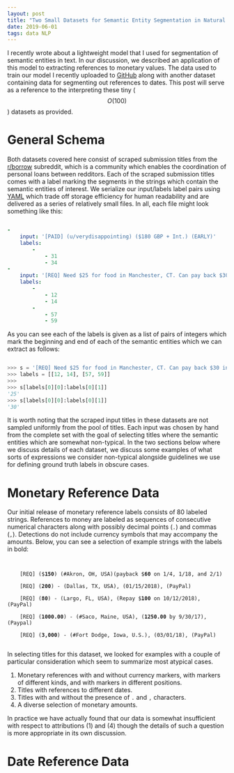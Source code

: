 ```yaml
---
layout: post
title: "Two Small Datasets for Semantic Entity Segmentation in Natural Language"
date: 2019-06-01
tags: data NLP
---
```


I recently wrote about a lightweight model that I used for segmentation of semantic entities in text. In our discussion, we described an application of this model to extracting references to monetary values. The data used to train our model I recently uploaded to [GitHub](https://github.com/borrowbot/data_model_repo) along with another dataset containing data for segmenting out references to dates. This post will serve as a reference to the interpreting these tiny ($$O(100)$$) datasets as provided.


# General Schema

Both datasets covered here consist of scraped submission titles from the [r/borrow](https://www.reddit.com/r/borrow/) subreddit, which is a community which enables the coordination of personal loans between redditors. Each of the scraped submission titles comes with a label marking the segments in the strings which contain the semantic entities of interest. We serialize our input/labels label pairs using [YAML](https://yaml.org/) which trade off storage efficiency for human readability and are delivered as a series of relatively small files. In all, each file might look something like this:

```yaml

-
    input: '[PAID] (u/verydisappointing) ($180 GBP + Int.) (EARLY)'
    labels:
        -
            - 31
            - 34
-
    input: '[REQ] Need $25 for food in Manchester, CT. Can pay back $30 in a week.'
    labels:
        -
            - 12
            - 14
        -
            - 57
            - 59

```

As you can see each of the labels is given as a list of pairs of integers which mark the beginning and end of each of the semantic entities which we can extract as follows:

```python

>>> s = '[REQ] Need $25 for food in Manchester, CT. Can pay back $30 in a week.'
>>> labels = [[12, 14], [57, 59]]
>>>
>>> s[labels[0][0]:labels[0][1]]
'25'
>>> s[labels[0][0]:labels[0][1]]
'30'

```

It is worth noting that the scraped input titles in these datasets are not sampled uniformly from the pool of titles. Each input was chosen by hand from the complete set with the goal of selecting titles where the semantic entities which are somewhat non-typical. In the two sections below where we discuss details of each dataset, we discuss some examples of what sorts of expressions we consider non-typical alongside guidelines we use for defining ground truth labels in obscure cases.


# Monetary Reference Data

Our initial release of monetary reference labels consists of 80 labeled strings. References to money are labeled as sequences of consecutive numerical characters along with possibly decimal points (`.`) and commas (`,`). Detections do not include currency symbols that may accompany the amounts. Below, you can see a selection of example strings with the labels in bold:

<pre><code>

    [REQ] ($<b>150</b>) (#Akron, OH, USA)(payback $<b>60</b> on 1/4, 1/18, and 2/1)

    [REQ] (<b>200</b>) - (Dallas, TX, USA), (01/15/2018), (PayPal)

    [REQ] (<b>80</b>) - (Largo, FL, USA), (Repay $<b>100</b> on 10/12/2018), (PayPal)

    [REQ] (<b>1000.00</b>) - (#Saco, Maine, USA), (<b>1250.00</b> by 9/30/17), (Paypal)

    [REQ] (<b>3,000</b>) - (#Fort Dodge, Iowa, U.S.), (03/01/18), (PayPal)

</code></pre>

In selecting titles for this dataset, we looked for examples with a couple of particular consideration which seem to summarize most atypical cases.

1. Monetary references with and without currency markers, with markers of different kinds, and with markers in different positions.
2. Titles with references to different dates.
3. Titles with and without the presence of `.` and `,` characters.
4. A diverse selection of monetary amounts.

In practice we have actually found that our data is somewhat insufficient with respect to attributions (1) and (4) though the details of such a question is more appropriate in its own discussion.


# Date Reference Data

<!-- The date reference dataset consists of -->
